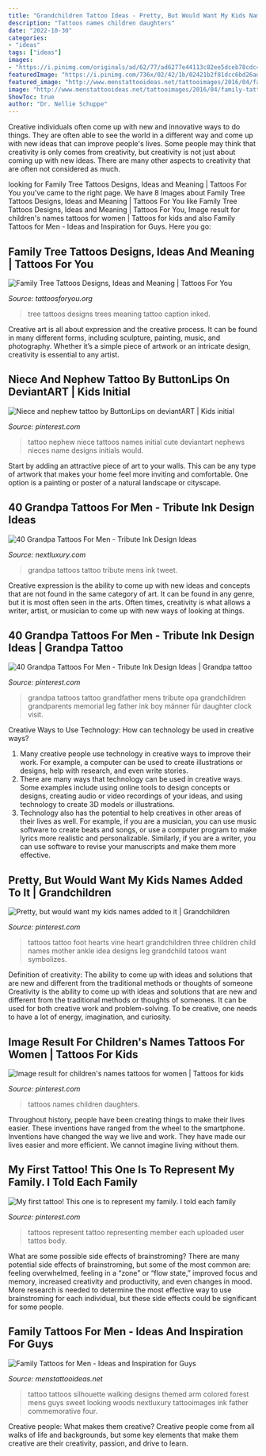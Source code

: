 ```yaml
---
title: "Grandchildren Tattoo Ideas - Pretty, But Would Want My Kids Names Added To It"
description: "Tattoos names children daughters"
date: "2022-10-30"
categories:
- "ideas"
tags: ["ideas"]
images:
- "https://i.pinimg.com/originals/ad/62/77/ad6277e44113c82ee5dceb78cdc4963e.jpg"
featuredImage: "https://i.pinimg.com/736x/02/42/1b/02421b2f81dcc6bd26ad57448ceaca34.jpg"
featured_image: "http://www.menstattooideas.net/tattooimages/2016/04/family-tattoos-38.jpg"
image: "http://www.menstattooideas.net/tattooimages/2016/04/family-tattoos-38.jpg"
ShowToc: true
author: "Dr. Nellie Schuppe"
---
```



Creative individuals often come up with new and innovative ways to do things. They are often able to see the world in a different way and come up with new ideas that can improve people's lives. Some people may think that creativity is only comes from creativity, but creativity is not just about coming up with new ideas. There are many other aspects to creativity that are often not considered as much.

	

		
looking for Family Tree Tattoos Designs, Ideas and Meaning | Tattoos For You you've came to the right page. We have 8 Images about Family Tree Tattoos Designs, Ideas and Meaning | Tattoos For You like Family Tree Tattoos Designs, Ideas and Meaning | Tattoos For You, Image result for children&#039;s names tattoos for women | Tattoos for kids and also Family Tattoos for Men - Ideas and Inspiration for Guys. Here you go:
		
    
## Family Tree Tattoos Designs, Ideas And Meaning | Tattoos For You

<img loading=lazy src="https://www.tattoosforyou.org/wp-content/uploads/2013/11/Tattoos-Family-Tree.jpg" onerror="this.onerror=null;this.src='https://tse1.mm.bing.net/th?id=OIP.dl70cZ1W0Wlx4tWrHxCwMgHaLG&amp;pid=15.1';" alt="Family Tree Tattoos Designs, Ideas and Meaning | Tattoos For You">

_Source: tattoosforyou.org_

>tree tattoos designs trees meaning tattoo caption inked. 

	

Creative art is all about expression and the creative process. It can be found in many different forms, including sculpture, painting, music, and photography. Whether it’s a simple piece of artwork or an intricate design, creativity is essential to any artist.

    
## Niece And Nephew Tattoo By ButtonLips On DeviantART | Kids Initial

<img loading=lazy src="https://i.pinimg.com/originals/0d/ac/37/0dac3737dd606ee6dcaf54804cede7c6.jpg" onerror="this.onerror=null;this.src='https://tse2.mm.bing.net/th?id=OIP.h7OLQHFurOUkUJqyZTnfjwHaJ4&amp;pid=15.1';" alt="Niece and nephew tattoo by ButtonLips on deviantART | Kids initial">

_Source: pinterest.com_

>tattoo nephew niece tattoos names initial cute deviantart nephews nieces name designs initials would. 

	

Start by adding an attractive piece of art to your walls. This can be any type of artwork that makes your home feel more inviting and comfortable. One option is a painting or poster of a natural landscape or cityscape.

    
## 40 Grandpa Tattoos For Men - Tribute Ink Design Ideas

<img loading=lazy src="http://nextluxury.com/wp-content/uploads/new-school-mens-portrait-grandpa-tattoo-on-leg.jpg" onerror="this.onerror=null;this.src='https://tse3.mm.bing.net/th?id=OIP.K_aOev_d5RIhNJoDVpaYEAHaHt&amp;pid=15.1';" alt="40 Grandpa Tattoos For Men - Tribute Ink Design Ideas">

_Source: nextluxury.com_

>grandpa tattoos tattoo tribute mens ink tweet. 

	

Creative expression is the ability to come up with new ideas and concepts that are not found in the same category of art. It can be found in any genre, but it is most often seen in the arts. Often times, creativity is what allows a writer, artist, or musician to come up with new ways of looking at things.

    
## 40 Grandpa Tattoos For Men - Tribute Ink Design Ideas | Grandpa Tattoo

<img loading=lazy src="https://i.pinimg.com/736x/9e/ab/d6/9eabd698b014ecab7c00a53c00667ef7--grandfather-tattoo-grandpa-tattoo.jpg" onerror="this.onerror=null;this.src='https://tse2.mm.bing.net/th?id=OIP.sDuZvxpILCjfCZcn3Sb1HQHaJQ&amp;pid=15.1';" alt="40 Grandpa Tattoos For Men - Tribute Ink Design Ideas | Grandpa tattoo">

_Source: pinterest.com_

>grandpa tattoos tattoo grandfather mens tribute opa grandchildren grandparents memorial leg father ink boy männer für daughter clock visit. 

	

Creative Ways to Use Technology: How can technology be used in creative ways?
1. Many creative people use technology in creative ways to improve their work. For example, a computer can be used to create illustrations or designs, help with research, and even write stories.
2. There are many ways that technology can be used in creative ways. Some examples include using online tools to design concepts or designs, creating audio or video recordings of your ideas, and using technology to create 3D models or illustrations.
3. Technology also has the potential to help creatives in other areas of their lives as well. For example, if you are a musician, you can use music software to create beats and songs, or use a computer program to make lyrics more realistic and personalizable. Similarly, if you are a writer, you can use software to revise your manuscripts and make them more effective. 
    
## Pretty, But Would Want My Kids Names Added To It | Grandchildren

<img loading=lazy src="https://i.pinimg.com/originals/da/2f/fd/da2ffd594258cd0a189361a3657463ba.jpg" onerror="this.onerror=null;this.src='https://tse4.mm.bing.net/th?id=OIP.HeobA22j9Ca-Obt_sEwRZwHaJ4&amp;pid=15.1';" alt="Pretty, but would want my kids names added to it | Grandchildren">

_Source: pinterest.com_

>tattoos tattoo foot hearts vine heart grandchildren three children child names mother ankle idea designs leg grandchild tatoos want symbolizes. 

	

Definition of creativity: The ability to come up with ideas and solutions that are new and different from the traditional methods or thoughts of someone
Creativity is the ability to come up with ideas and solutions that are new and different from the traditional methods or thoughts of someones. It can be used for both creative work and problem-solving. To be creative, one needs to have a lot of energy, imagination, and curiosity.

    
## Image Result For Children&#039;s Names Tattoos For Women | Tattoos For Kids

<img loading=lazy src="https://i.pinimg.com/736x/02/42/1b/02421b2f81dcc6bd26ad57448ceaca34.jpg" onerror="this.onerror=null;this.src='https://tse4.mm.bing.net/th?id=OIP.LXgZR0fbsSDqh0G1AwbkIQAAAA&amp;pid=15.1';" alt="Image result for children&#039;s names tattoos for women | Tattoos for kids">

_Source: pinterest.com_

>tattoos names children daughters. 

	

Throughout history, people have been creating things to make their lives easier. These inventions have ranged from the wheel to the smartphone. Inventions have changed the way we live and work. They have made our lives easier and more efficient. We cannot imagine living without them.

    
## My First Tattoo! This One Is To Represent My Family. I Told Each Family

<img loading=lazy src="https://i.pinimg.com/originals/ad/62/77/ad6277e44113c82ee5dceb78cdc4963e.jpg" onerror="this.onerror=null;this.src='https://tse4.mm.bing.net/th?id=OIP.55CLOas5qrAS5M_6_l55lQHaJ4&amp;pid=15.1';" alt="My first tattoo! This one is to represent my family. I told each family">

_Source: pinterest.com_

>tattoos represent tattoo representing member each uploaded user tattos body. 

	

What are some possible side effects of brainstroming?
There are many potential side effects of brainstroming, but some of the most common are: feeling overwhelmed, feeling in a “zone” or “flow state,” improved focus and memory, increased creativity and productivity, and even changes in mood. More research is needed to determine the most effective way to use brainstroming for each individual, but these side effects could be significant for some people.

    
## Family Tattoos For Men - Ideas And Inspiration For Guys

<img loading=lazy src="http://www.menstattooideas.net/tattooimages/2016/04/family-tattoos-38.jpg" onerror="this.onerror=null;this.src='https://tse3.mm.bing.net/th?id=OIP.RM-5XVefJvhoP_z5fEly4gHaHa&amp;pid=15.1';" alt="Family Tattoos for Men - Ideas and Inspiration for Guys">

_Source: menstattooideas.net_

>tattoo tattoos silhouette walking designs themed arm colored forest mens guys sweet looking woods nextluxury tattooimages ink father commemorative four. 

	

Creative people: What makes them creative?
Creative people come from all walks of life and backgrounds, but some key elements that make them creative are their creativity, passion, and drive to learn.

